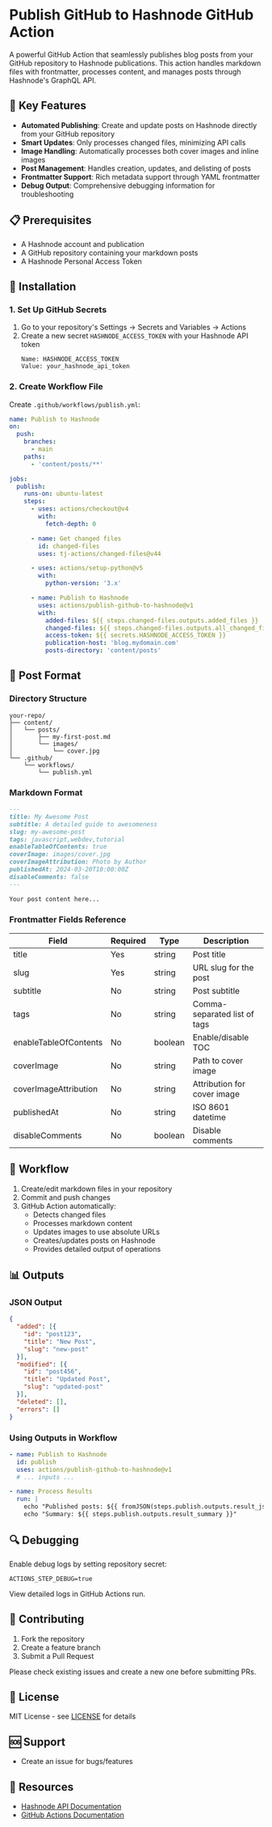# Publish GitHub to Hashnode GitHub Action

A powerful GitHub Action that seamlessly publishes blog posts from your GitHub repository to Hashnode publications. This action handles markdown files with frontmatter, processes content, and manages posts through Hashnode's GraphQL API.

## 🌟 Key Features

- **Automated Publishing**: Create and update posts on Hashnode directly from your GitHub repository
- **Smart Updates**: Only processes changed files, minimizing API calls
- **Image Handling**: Automatically processes both cover images and inline images
- **Post Management**: Handles creation, updates, and delisting of posts
- **Frontmatter Support**: Rich metadata support through YAML frontmatter
- **Debug Output**: Comprehensive debugging information for troubleshooting

## 📋 Prerequisites

- A Hashnode account and publication
- A GitHub repository containing your markdown posts
- A Hashnode Personal Access Token

## 🔧 Installation

### 1. Set Up GitHub Secrets

1. Go to your repository's Settings → Secrets and Variables → Actions
2. Create a new secret `HASHNODE_ACCESS_TOKEN` with your Hashnode API token
   ```
   Name: HASHNODE_ACCESS_TOKEN
   Value: your_hashnode_api_token
   ```

### 2. Create Workflow File

Create `.github/workflows/publish.yml`:

```yaml
name: Publish to Hashnode
on:
  push:
    branches:
      - main
    paths:
      - 'content/posts/**'

jobs:
  publish:
    runs-on: ubuntu-latest
    steps:
      - uses: actions/checkout@v4
        with:
          fetch-depth: 0

      - name: Get changed files
        id: changed-files
        uses: tj-actions/changed-files@v44

      - uses: actions/setup-python@v5
        with:
          python-version: '3.x'

      - name: Publish to Hashnode
        uses: actions/publish-github-to-hashnode@v1
        with:
          added-files: ${{ steps.changed-files.outputs.added_files }}
          changed-files: ${{ steps.changed-files.outputs.all_changed_files }}
          access-token: ${{ secrets.HASHNODE_ACCESS_TOKEN }}
          publication-host: 'blog.mydomain.com'
          posts-directory: 'content/posts'
```

## 📝 Post Format

### Directory Structure
```
your-repo/
├── content/
│   └── posts/
│       ├── my-first-post.md
│       └── images/
│           └── cover.jpg
└── .github/
    └── workflows/
        └── publish.yml
```

### Markdown Format
```markdown
---
title: My Awesome Post
subtitle: A detailed guide to awesomeness
slug: my-awesome-post
tags: javascript,webdev,tutorial
enableTableOfContents: true
coverImage: images/cover.jpg
coverImageAttribution: Photo by Author
publishedAt: 2024-03-20T10:00:00Z
disableComments: false
---

Your post content here...
```

### Frontmatter Fields Reference

| Field | Required | Type | Description |
|-------|----------|------|-------------|
| title | Yes | string | Post title |
| slug | Yes | string | URL slug for the post |
| subtitle | No | string | Post subtitle |
| tags | No | string | Comma-separated list of tags |
| enableTableOfContents | No | boolean | Enable/disable TOC |
| coverImage | No | string | Path to cover image |
| coverImageAttribution | No | string | Attribution for cover image |
| publishedAt | No | string | ISO 8601 datetime |
| disableComments | No | boolean | Disable comments |

## 🔄 Workflow

1. Create/edit markdown files in your repository
2. Commit and push changes
3. GitHub Action automatically:
   - Detects changed files
   - Processes markdown content
   - Updates images to use absolute URLs
   - Creates/updates posts on Hashnode
   - Provides detailed output of operations

## 📊 Outputs

### JSON Output
```json
{
  "added": [{
    "id": "post123",
    "title": "New Post",
    "slug": "new-post"
  }],
  "modified": [{
    "id": "post456",
    "title": "Updated Post",
    "slug": "updated-post"
  }],
  "deleted": [],
  "errors": []
}
```

### Using Outputs in Workflow

```yaml
- name: Publish to Hashnode
  id: publish
  uses: actions/publish-github-to-hashnode@v1
  # ... inputs ...

- name: Process Results
  run: |
    echo "Published posts: ${{ fromJSON(steps.publish.outputs.result_json).added }}"
    echo "Summary: ${{ steps.publish.outputs.result_summary }}"
```

## 🔍 Debugging

Enable debug logs by setting repository secret:
```
ACTIONS_STEP_DEBUG=true
```

View detailed logs in GitHub Actions run.

## 🤝 Contributing

1. Fork the repository
2. Create a feature branch
3. Submit a Pull Request

Please check existing issues and create a new one before submitting PRs.

## 📜 License

MIT License - see [LICENSE](LICENSE) for details

## 🆘 Support

- Create an issue for bugs/features

## 🔗 Resources

- [Hashnode API Documentation](https://api.hashnode.com)
- [GitHub Actions Documentation](https://docs.github.com/en/actions)